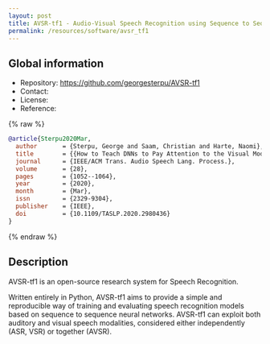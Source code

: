```yaml
---
layout: post
title: AVSR-tf1 - Audio-Visual Speech Recognition using Sequence to Sequence Models
permalink: /resources/software/avsr_tf1
---
```


## Global information

  - Repository: <https://github.com/georgesterpu/AVSR-tf1>
  - Contact:
  - License:
  - Reference:

{% raw %}
```bibtex
@article{Sterpu2020Mar,
  author       = {Sterpu, George and Saam, Christian and Harte, Naomi},
  title        = {{How to Teach DNNs to Pay Attention to the Visual Modality in Speech Recognition}},
  journal      = {IEEE/ACM Trans. Audio Speech Lang. Process.},
  volume       = {28},
  pages        = {1052--1064},
  year         = {2020},
  month        = {Mar},
  issn         = {2329-9304},
  publisher    = {IEEE},
  doi          = {10.1109/TASLP.2020.2980436}
}
```
{% endraw %}

## Description

AVSR-tf1 is an open-source research system for Speech Recognition.

Written entirely in Python, AVSR-tf1 aims to provide a simple and reproducible way of training and evaluating speech recognition models based on sequence to sequence neural networks. AVSR-tf1 can exploit both auditory and visual speech modalities, considered either independently (ASR, VSR) or together (AVSR).
